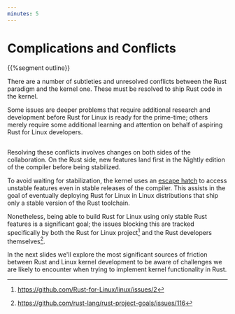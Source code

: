```yaml
---
minutes: 5
---
```


# Complications and Conflicts

{{%segment outline}}

There are a number of subtleties and unresolved conflicts between the Rust paradigm and the kernel one.
These must be resolved to ship Rust code in the kernel.

Some issues are deeper problems that require additional research and development
before Rust for Linux is ready for the prime-time;
others merely require some additional learning and attention
on behalf of aspiring Rust for Linux developers.

##

Resolving these conflicts involves changes on both sides of the collaboration.
On the Rust side, new features land first in the Nightly edition of the compiler
before being stabilized.

To avoid waiting for stabilization, the kernel uses an
[escape hatch](https://rustc-dev-guide.rust-lang.org/building/bootstrapping/what-bootstrapping-does.html#complications-of-bootstrapping)
to access unstable features even in stable releases of the compiler.
This assists in the goal of eventually deploying Rust for Linux in Linux
distributions that ship only a stable version of the Rust toolchain.

Nonetheless, being able to build Rust for Linux using only stable Rust features
is a significant goal;
the issues blocking this are tracked specifically by both the Rust for Linux
project[^1] and the Rust developers themselves[^2].

In the next slides we'll explore the most significant sources of friction between
Rust and Linux kernel development to be aware of challenges we are likely to encounter
when trying to implement kernel functionality in Rust.

[^1]: <https://github.com/Rust-for-Linux/linux/issues/2>
[^2]: <https://github.com/rust-lang/rust-project-goals/issues/116>
